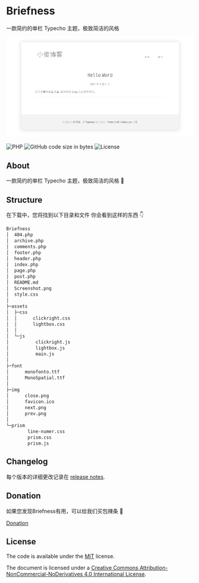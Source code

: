 # Briefness
一款简约的单栏 Typecho 主题，极致简洁的风格

<p align="center">
<img src="./Screenshot.png">
</p>        

![PHP](https://img.shields.io/badge/php-%3E%3D5.6-blue)
![GitHub code size in bytes](https://img.shields.io/github/languages/code-size/laulzgoay/Briefness.svg)
![License](https://img.shields.io/github/license/laulzgoay/Briefness?color=%234c1)


## About

一款简约的单栏 Typecho 主题，极致简洁的风格 🎉

## Structure
在下载中，您将找到以下目录和文件  你会看到这样的东西 👇

```
Briefness
│  404.php
│  archive.php
│  comments.php
│  footer.php
│  header.php
│  index.php
│  page.php
│  post.php
│  README.md
│  Screenshot.png
│  style.css
│  
├─assets
│  ├─css
│  │      clickright.css
│  │      lightbox.css
│  │      
│  └─js
│          clickright.js
│          lightbox.js
│          main.js
│          
├─font
│      monofonto.ttf
│      MonoSpatial.ttf
│      
├─img
│      close.png
│      favicon.ico
│      next.png
│      prev.png
│      
└─prism
        line-numer.css
        prism.css
        prism.js
```

## Changelog
每个版本的详细更改记录在 [release notes](https://github.com/laulzgoay/Briefness/releases).

## Donation
如果您发现Briefness有用，可以给我们买包辣条 🎉

[Donation](https://www.xjisme.com/sponsor.html)

## License

The code is available under the [MIT](https://github.com/laulzgoay/Briefness/blob/master/LICENSE) license.

The document is licensed under a [Creative Commons Attribution-NonCommercial-NoDerivatives 4.0 International License](http://creativecommons.org/licenses/by-nc-nd/4.0/).
